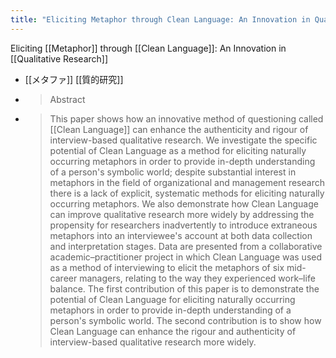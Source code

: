 ```yaml
---
title: "Eliciting Metaphor through Clean Language: An Innovation in Qualitative Research"
---
```


Eliciting [[Metaphor]] through [[Clean Language]]: An Innovation in [[Qualitative Research]]
- [[メタファ]] [[質的研究]]
- > Abstract
- >  This paper shows how an innovative method of questioning called [[Clean Language]] can enhance the authenticity and rigour of interview-based qualitative research. We investigate the specific potential of Clean Language as a method for eliciting naturally occurring metaphors in order to provide in-depth understanding of a person's symbolic world; despite substantial interest in metaphors in the field of organizational and management research there is a lack of explicit, systematic methods for eliciting naturally occurring metaphors. We also demonstrate how Clean Language can improve qualitative research more widely by addressing the propensity for researchers inadvertently to introduce extraneous metaphors into an interviewee's account at both data collection and interpretation stages. Data are presented from a collaborative academic–practitioner project in which Clean Language was used as a method of interviewing to elicit the metaphors of six mid-career managers, relating to the way they experienced work–life balance. The first contribution of this paper is to demonstrate the potential of Clean Language for eliciting naturally occurring metaphors in order to provide in-depth understanding of a person's symbolic world. The second contribution is to show how Clean Language can enhance the rigour and authenticity of interview-based qualitative research more widely.
